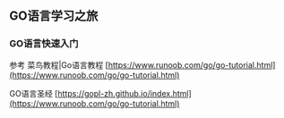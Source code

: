 ## GO语言学习之旅
### GO语言快速入门
参考
菜鸟教程|Go语言教程 [https://www.runoob.com/go/go-tutorial.html](https://www.runoob.com/go/go-tutorial.html)

GO语言圣经 [https://gopl-zh.github.io/index.html](https://www.runoob.com/go/go-tutorial.html)
